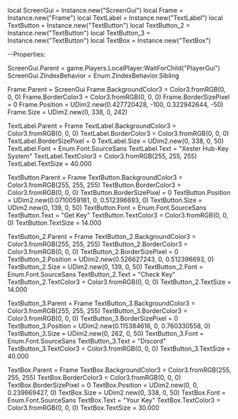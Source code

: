 local ScreenGui = Instance.new("ScreenGui")
local Frame = Instance.new("Frame")
local TextLabel = Instance.new("TextLabel")
local TextButton = Instance.new("TextButton")
local TextButton_2 = Instance.new("TextButton")
local TextButton_3 = Instance.new("TextButton")
local TextBox = Instance.new("TextBox")

--Properties:

ScreenGui.Parent = game.Players.LocalPlayer:WaitForChild("PlayerGui")
ScreenGui.ZIndexBehavior = Enum.ZIndexBehavior.Sibling

Frame.Parent = ScreenGui
Frame.BackgroundColor3 = Color3.fromRGB(0, 0, 0)
Frame.BorderColor3 = Color3.fromRGB(0, 0, 0)
Frame.BorderSizePixel = 0
Frame.Position = UDim2.new(0.427720428, -100, 0.322942644, -50)
Frame.Size = UDim2.new(0, 338, 0, 242)

TextLabel.Parent = Frame
TextLabel.BackgroundColor3 = Color3.fromRGB(0, 0, 0)
TextLabel.BorderColor3 = Color3.fromRGB(0, 0, 0)
TextLabel.BorderSizePixel = 0
TextLabel.Size = UDim2.new(0, 338, 0, 50)
TextLabel.Font = Enum.Font.SourceSans
TextLabel.Text = "Xester Hub-Key System"
TextLabel.TextColor3 = Color3.fromRGB(255, 255, 255)
TextLabel.TextSize = 40.000

TextButton.Parent = Frame
TextButton.BackgroundColor3 = Color3.fromRGB(255, 255, 255)
TextButton.BorderColor3 = Color3.fromRGB(0, 0, 0)
TextButton.BorderSizePixel = 0
TextButton.Position = UDim2.new(0.0710059181, 0, 0.512396693, 0)
TextButton.Size = UDim2.new(0, 139, 0, 50)
TextButton.Font = Enum.Font.SourceSans
TextButton.Text = "Get Key"
TextButton.TextColor3 = Color3.fromRGB(0, 0, 0)
TextButton.TextSize = 14.000

TextButton_2.Parent = Frame
TextButton_2.BackgroundColor3 = Color3.fromRGB(255, 255, 255)
TextButton_2.BorderColor3 = Color3.fromRGB(0, 0, 0)
TextButton_2.BorderSizePixel = 0
TextButton_2.Position = UDim2.new(0.526627243, 0, 0.512396693, 0)
TextButton_2.Size = UDim2.new(0, 139, 0, 50)
TextButton_2.Font = Enum.Font.SourceSans
TextButton_2.Text = "Check Key"
TextButton_2.TextColor3 = Color3.fromRGB(0, 0, 0)
TextButton_2.TextSize = 14.000

TextButton_3.Parent = Frame
TextButton_3.BackgroundColor3 = Color3.fromRGB(255, 255, 255)
TextButton_3.BorderColor3 = Color3.fromRGB(0, 0, 0)
TextButton_3.BorderSizePixel = 0
TextButton_3.Position = UDim2.new(0.115384616, 0, 0.760330558, 0)
TextButton_3.Size = UDim2.new(0, 262, 0, 50)
TextButton_3.Font = Enum.Font.SourceSans
TextButton_3.Text = "Discord"
TextButton_3.TextColor3 = Color3.fromRGB(0, 0, 0)
TextButton_3.TextSize = 40.000

TextBox.Parent = Frame
TextBox.BackgroundColor3 = Color3.fromRGB(255, 255, 255)
TextBox.BorderColor3 = Color3.fromRGB(0, 0, 0)
TextBox.BorderSizePixel = 0
TextBox.Position = UDim2.new(0, 0, 0.239669427, 0)
TextBox.Size = UDim2.new(0, 338, 0, 50)
TextBox.Font = Enum.Font.SourceSans
TextBox.Text = "Your Key"
TextBox.TextColor3 = Color3.fromRGB(0, 0, 0)
TextBox.TextSize = 30.000
